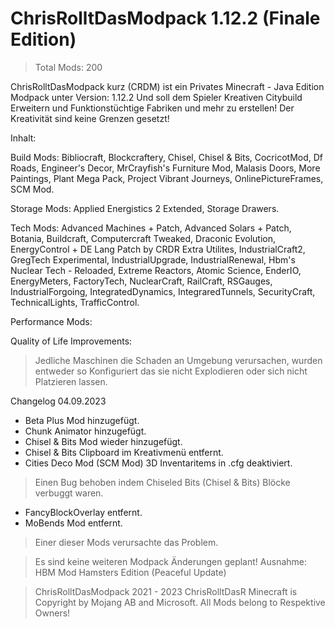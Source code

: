 # ChrisRolltDasModpack 1.12.2 (Finale Edition)
> Total Mods: 200 

ChrisRolltDasModpack kurz (CRDM)
ist ein Privates Minecraft - Java Edition Modpack unter Version: 1.12.2
Und soll dem Spieler Kreativen Citybuild Erweitern und Funktionstüchtige Fabriken und mehr zu erstellen! 
Der Kreativität sind keine Grenzen gesetzt!

Inhalt:

Build Mods:
Bibliocraft,
Blockcraftery,
Chisel,
Chisel & Bits, 
CocricotMod,
Df Roads,
Engineer's Decor,
MrCrayfish's Furniture Mod,
Malasis Doors, 
More Paintings, 
Plant Mega Pack, 
Project Vibrant Journeys,
OnlinePictureFrames,
SCM Mod.

Storage Mods: 
Applied Energistics 2 Extended, 
Storage Drawers.

Tech Mods:
Advanced Machines + Patch, 
Advanced Solars + Patch, 
Botania,
Buildcraft, 
Computercraft Tweaked, 
Draconic Evolution, 
EnergyControl + DE Lang Patch by CRDR
Extra Utilites, 
IndustrialCraft2, 
GregTech Experimental, 
IndustrialUpgrade,
IndustrialRenewal, 
Hbm's Nuclear Tech -  Reloaded, 
Extreme Reactors, 
Atomic Science, 
EnderIO, 
EnergyMeters, 
FactoryTech, 
NuclearCraft, 
RailCraft,
RSGauges,
IndustrialForgoing, 
IntegratedDynamics, 
IntegraredTunnels,
SecurityCraft,
TechnicalLights,
TrafficControl.

Performance Mods:

Quality of Life Improvements:



> Jedliche Maschinen die Schaden an Umgebung verursachen, wurden entweder so Konfiguriert das sie nicht Explodieren oder sich nicht Platzieren lassen.

Changelog 04.09.2023
+ Beta Plus Mod hinzugefügt.
+ Chunk Animator hinzugefügt.
+ Chisel & Bits Mod wieder hinzugefügt.
+ Chisel & Bits Clipboard im Kreativmenü entfernt.
+ Cities Deco Mod (SCM Mod) 3D Inventaritems in .cfg deaktiviert.
> Einen Bug behoben indem Chiseled Bits (Chisel & Bits) Blöcke verbuggt waren.
- FancyBlockOverlay entfernt.
- MoBends Mod entfernt.
> Einer dieser Mods verursachte das Problem.

> Es sind keine weiteren Modpack Änderungen geplant!
Ausnahme: HBM Mod Hamsters Edition (Peaceful Update)

> ChrisRolltDasModpack 2021 - 2023 ChrisRolltDasR
> Minecraft is Copyright by Mojang AB and Microsoft.
> All Mods belong to Respektive Owners!